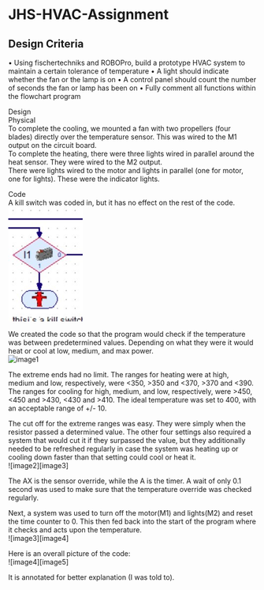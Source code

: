 # JHS-HVAC-Assignment

[//]: # (Image References)

[image1]: https://github.com/HunterDProfessional/My-Hvac-Assignment-/blob/master/image/bill.jpg "bill"
[image2]: https://github.com/joshrwhite/JHS-HVAC-Assignment/blob/master/Images/Rubric_SoftwareDesign.PNG "Rubric2"

## Design Criteria  
•	Using fischertechniks and ROBOPro, build a prototype HVAC system to maintain a certain tolerance of temperature 
•	A light should indicate whether the fan or the lamp is on 
•	A control panel should count the number of seconds the fan or lamp has been on • Fully comment all functions within the flowchart program 

Design  
Physical  
To complete the cooling, we mounted a fan with two propellers (four blades) directly over the temperature sensor. This was wired to the M1 output on the circuit board.  
To complete the heating, there were three lights wired in parallel around the heat sensor. They were wired to the M2 output.  
There were lights wired to the motor and lights in parallel (one for motor, one for lights). These were the indicator lights.  
 
 
 
 
Code  
A kill switch was coded in, but it has no effect on the rest of the code.  
![bill][image1] 
 
We created the code so that the program would check if the temperature was between predetermined values. Depending on what they were it would heat or cool at low, medium, and max power.  
![image1][image2] 
 
The extreme ends had no limit. The ranges for heating were at high, medium and low, respectively, were <350, >350 and <370, >370 and <390. The ranges for cooling for high, medium, and low, respectively, were >450, <450 and >430, <430 and >410. The ideal temperature was set to 400, with an acceptable range of +/- 10.  
 
 
The cut off for the extreme ranges was easy. They were simply when the resistor passed a determined value. The other four settings also required a system that would cut it if they surpassed the value, but they additionally needed to be refreshed regularly in case the system was heating up or cooling down faster than that setting could cool or heat it.  
![image2][image3] 
 
The AX is the sensor override, while the A is the timer. A wait of only 0.1 second was used to make sure that the temperature override was checked regularly.  
 
Next, a system was used to turn off the motor(M1) and lights(M2) and reset the time counter to 
0. This then fed back into the start of the program where it checks and acts upon the temperature.  
![image3][image4] 
 
 
 
 
Here is an overall picture of the code:  
![image4][image5] 
 
It is annotated for better explanation (I was told to).  
